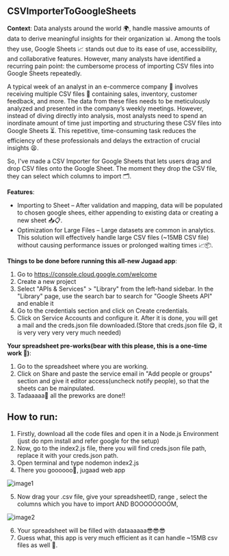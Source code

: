 ## CSVImporterToGoogleSheets

**Context**:
Data analysts around the world 🌍, handle massive amounts of data to derive meaningful insights for their organization 📊. Among the tools they use, Google Sheets 📈 stands out due to its ease of use, accessibility, and collaborative features. However, many analysts have identified a recurring pain point: the cumbersome process of importing CSV files into Google Sheets repeatedly.

A typical week of an analyst in an e-commerce company 🛒 involves receiving multiple CSV files 📁 containing sales, inventory, customer feedback, and more. The data from these files needs to be meticulously analyzed and presented in the company’s weekly meetings. However, instead of diving directly into analysis, most analysts need to spend an inordinate amount of time just importing and structuring these CSV files into Google Sheets ⏳. This repetitive, time-consuming task reduces the efficiency of these professionals and delays the extraction of crucial insights 😫.

So, I've made a CSV Importer for Google Sheets that lets users drag and drop CSV files onto the Google Sheet. The moment they drop the CSV file, they can select which columns to import 🗂️.

**Features**:
- Importing to Sheet – After validation and mapping, data will be populated to chosen google shees, either appending to existing data or creating a new sheet 📥📋.
- Optimization for Large Files – Large datasets are common in analytics. This solution will effectively handle large CSV files (~15MB CSV file) without causing performance issues or prolonged waiting times 📈📦.

**Things to be done before running this all-new Jugaad app**:
1. Go to https://console.cloud.google.com/welcome
2. Create a new project
3. Select "APIs & Services" > "Library" from the left-hand sidebar. In the "Library" page, use the search bar to search for "Google Sheets API" and enable it
4. Go to the credentials section and click on Create credentials.
5. Click on Service Accounts and configure it. After it is done, you will get a mail and the creds.json file downloaded.(Store that creds.json file 😋, it is very very very very much needed)

**Your spreadsheet pre-works(bear with this please, this is a one-time work 🤨)**:
1. Go to the spreadsheet where you are working.
2. Click on Share and paste the service email in "Add people or groups" section and give it editor access(uncheck notify people), so that the sheets can be mainpulated.
3. Tadaaaaa🥳 all the preworks are done!!

## How to run:
1. Firstly, download all the code files and open it in a Node.js Environment (just do npm install and refer google for the setup)
2. Now, go to the index2.js file, there you will find creds.json file path, replace it with your creds.json path.
3. Open terminal and type nodemon index2.js
4. There you goooooo🥳, jugaad web app

![image1](https://github.com/Harsha-7975/CSVImporterToGoogleSheets/assets/73788475/6de38bb0-642c-4a57-88be-ecd722bdf7e9)


5. Now drag your .csv file, give your spreadsheetID, range , select the columns which you have to import AND BOOOOOOOOM, 

![image2](https://github.com/Harsha-7975/CSVImporterToGoogleSheets/assets/73788475/a9ddd398-7cb9-4e02-b9fc-7d650f580a42)


6. Your spreadsheet will be filled with dataaaaaa😎😎😎
7. Guess what, this app is very much efficient as it can handle ~15MB csv files as well 💪.
